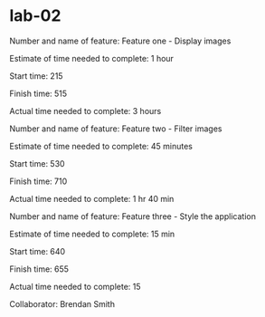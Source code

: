 # lab-02

Number and name of feature: Feature one - Display images 

Estimate of time needed to complete: 1 hour

Start time: 215

Finish time: 515

Actual time needed to complete: 3 hours

Number and name of feature: Feature two - Filter images 

Estimate of time needed to complete: 45 minutes

Start time: 530

Finish time: 710

Actual time needed to complete: 1 hr 40 min

Number and name of feature: Feature three - Style the application

Estimate of time needed to complete: 15 min

Start time: 640

Finish time: 655

Actual time needed to complete: 15

Collaborator: Brendan Smith